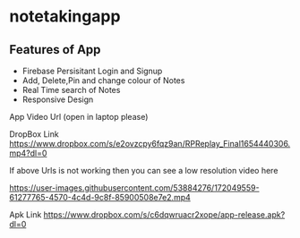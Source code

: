 # notetakingapp

## Features of App
- Firebase Persisitant Login and Signup
- Add, Delete,Pin and change colour of Notes
- Real Time search of Notes
- Responsive Design 

App Video Url (open in laptop please)

DropBox Link
https://www.dropbox.com/s/e2ovzcpy6fqz9an/RPReplay_Final1654440306.mp4?dl=0

If above Urls is not working then you can see a low resolution video here

https://user-images.githubusercontent.com/53884276/172049559-61277765-4570-4c4d-9c8f-85900508e7e2.mp4

Apk Link
https://www.dropbox.com/s/c6dqwruacr2xope/app-release.apk?dl=0
